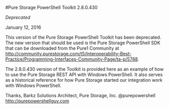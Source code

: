#Pure Storage PowerShell Toolkit 2.8.0.430

*Deprecated*

January 12, 2016

This version of the Pure Storage PowerShell Toolkit has been deprecated. The new version that should be used is the Pure Storage PowerShell SDK that can be downloaded from the Pure1 Community at http://community.purestorage.com/t5/Interoperability-Best-Practice/Programming-Interfaces-Community-Page/ta-p/5788. 

The 2.8.0.430 version of the Toolkit is provided here as an example of how to use the Pure Storage REST API with Windows PowerShell. It also serves as a historical reference for how Pure Storage started our integration work with Windows PowerShell. 

Thanks,
Barkz
Solutions Architect, Pure Storage, Inc.
@purepowershell
http://purepowershellguy.com
